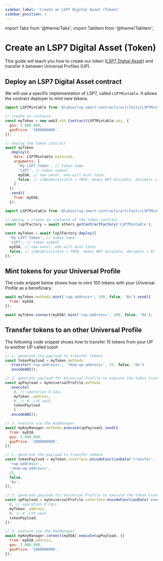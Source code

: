 ```yaml
---
sidebar_label: 'Create an LSP7 Digital Asset (Token)'
sidebar_position: 1
---
```


import Tabs from '@theme/Tabs';
import TabItem from '@theme/TabItem';

# Create an LSP7 Digital Asset (Token)

This guide will teach you how to create our token ([LSP7 Digital Asset](../../standards/nft-2.0/lsp7-digital-asset)) and transfer it between Universal Profiles (UP).

## Deploy an LSP7 Digital Asset contract

We will use a specific implementation of LSP7, called `LSP7Mintable`. It allows the contract deployer to mint new tokens.

<Tabs>
  
  <TabItem value="web3js" label="web3.js">

```javascript
import LSP7Mintable from '@lukso/lsp-smart-contracts/artifacts/LSP7Mintable.json';

// create an instance
const myToken = new web3.eth.Contract(LSP7Mintable.abi, {
  gas: 5_000_000,
  gasPrice: '1000000000',
});

// deploy the token contract
await myToken
  .deploy({
    data: LSP7Mintable.bytecode,
    arguments: [
      'My LSP7 Token', // token name
      'LSP7', // token symbol
      myEOA, // new owner, who will mint later
      false, // isNonDivivsible = TRUE, means NOT divisble, decimals = 0)
    ]
  })
  .send({
    from: myEOA,
  });
```

  </TabItem>

  <TabItem value="ethersjs" label="ethers.js">

```javascript
import LSP7Mintable from '@lukso/lsp-smart-contracts/artifacts/LSP7Mintable.json';

// deploy + create an instance of the token contract
const lsp7Factory = await ethers.getContractFactory('LSP7Mintable');
    
const myToken = await lsp7Factory.deploy([
  'My LSP7 Token', // token name
  'LSP7', // token symbol
  myEOA, // new owner, who will mint later
  false, // isNonDivivsible = TRUE, means NOT divisble, decimals = 0)
]);
```

  </TabItem>

</Tabs>

## Mint tokens for your Universal Profile

The code snippet below shows how to mint 100 tokens with your Universal Profile as a beneficiary.

<Tabs>
  
  <TabItem value="web3js" label="web3.js">

```javascript
await myToken.methods.mint('<up-address>', 100, false, '0x').send({
  from: myEOA,
});
```

  </TabItem>

  <TabItem value="ethersjs" label="ethers.js">

```javascript
await myToken.connect(myEOA).mint('<up-address>', 100, false, '0x');
```

  </TabItem>

</Tabs>

## Transfer tokens to an other Universal Profile

The following code snippet shows how to transfer 15 tokens from your UP to another UP called `bobUP`.

<Tabs>
  
  <TabItem value="web3js" label="web3.js">

```javascript
// 1. generate the payload to transfer tokens
const tokenPayload = myToken.methods
  .transfer('<up-address>', '<bob-up-address>', 15, false, '0x')
  .encodeABI();

// 2. generate payload for Universal Profile to execute the token transfer on the token contract
const upPayload = myUniversalProfile.methods
  .execute(
    0, // operation 0 CALL
    myToken._address,
    0, // 0  LYX sent
    tokenPayload
    )
  .encodeABI();

// 3. execute via the KeyManager
await myKeyManager.methods.execute(upPayload).send({
  from: myEOA,
  gas: 5_000_000,
  gasPrice: '1000000000',
});
```

  </TabItem>

  <TabItem value="ethersjs" label="ethers.js">

```javascript
// 1. generate the payload to transfer tokens
const tokenPayload = myToken.interface.encodeFunctionData('transfer', [
  '<up-address>',
  '<bob-up-address>',
  15,
  false,
  '0x',
]);

// 2. generate payload for Universal Profile to execute the token transfer on the token contract
const upPayload = myUniversalProfile.interface.encodeFunctionData('execute', [
  0, // operation 0 CALL
  myToken._address,
  0, // 0  LYX sent
  tokenPayload,
]);

// 3. execute via the KeyManager
await myKeyManager.connect(myEOA).execute(upPayload, ({
  from: myEOA.address,
  gas: 5_000_000,
  gasPrice: '1000000000',
});
```

  </TabItem>

</Tabs>
